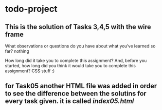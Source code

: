 # todo-project

## This is the solution of Tasks 3,4,5 with the wire frame


What observations or questions do you have about what you’ve learned so far? nothing

How long did it take you to complete this assignment? And, before you started, how long did you think it would take you to complete this assignment?  CSS stuff :)


## for Task05 another HTML file was added in order to see the difference between the solutins for every task given. it is called *index05.html*